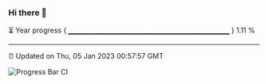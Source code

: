 ### Hi there 👋

⏳ Year progress { ▁▁▁▁▁▁▁▁▁▁▁▁▁▁▁▁▁▁▁▁▁▁▁▁▁▁▁▁▁▁ } 1.11 %

---

⏰ Updated on Thu, 05 Jan 2023 00:57:57 GMT

![Progress Bar CI](https://github.com/liununu/liununu/workflows/Progress%20Bar%20CI/badge.svg)
